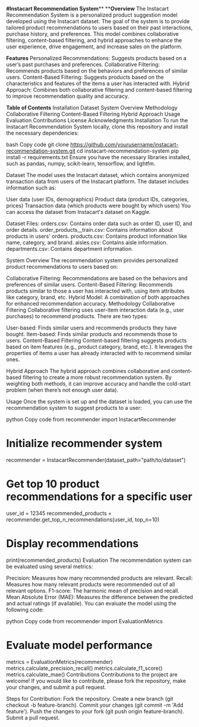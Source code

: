 **#Instacart Recommendation System****
****Overview**
The Instacart Recommendation System is a personalized product suggestion model developed using the Instacart dataset. The goal of the system is to provide tailored product recommendations to users based on their past interactions, purchase history, and preferences. This model combines collaborative filtering, content-based filtering, and hybrid approaches to enhance the user experience, drive engagement, and increase sales on the platform.

****Features****
Personalized Recommendations: Suggests products based on a user’s past purchases and preferences.
Collaborative Filtering: Recommends products based on the behaviors and preferences of similar users.
Content-Based Filtering: Suggests products based on the characteristics and features of the items a user has interacted with.
Hybrid Approach: Combines both collaborative filtering and content-based filtering to improve recommendation quality and accuracy.

****Table of Contents****
Installation
Dataset
System Overview
Methodology
Collaborative Filtering
Content-Based Filtering
Hybrid Approach
Usage
Evaluation
Contributions
License
Acknowledgments
Installation
To run the Instacart Recommendation System locally, clone this repository and install the necessary dependencies:

bash
Copy code
git clone https://github.com/yourusername/instacart-recommendation-system.git
cd instacart-recommendation-system
pip install -r requirements.txt
Ensure you have the necessary libraries installed, such as pandas, numpy, scikit-learn, tensorflow, and lightfm.

Dataset
The model uses the Instacart dataset, which contains anonymized transaction data from users of the Instacart platform. The dataset includes information such as:

User data (user IDs, demographics)
Product data (product IDs, categories, prices)
Transaction data (which products were bought by which users)
You can access the dataset from Instacart's dataset on Kaggle.

Dataset Files:
orders.csv: Contains order data such as order ID, user ID, and order details.
order_products__train.csv: Contains information about products in users' orders.
products.csv: Contains product information like name, category, and brand.
aisles.csv: Contains aisle information.
departments.csv: Contains department information.

System Overview
The recommendation system provides personalized product recommendations to users based on:

Collaborative Filtering: Recommendations are based on the behaviors and preferences of similar users.
Content-Based Filtering: Recommends products similar to those a user has interacted with, using item attributes like category, brand, etc.
Hybrid Model: A combination of both approaches for enhanced recommendation accuracy.
Methodology
Collaborative Filtering
Collaborative filtering uses user-item interaction data (e.g., user purchases) to recommend products. There are two types:

User-based: Finds similar users and recommends products they have bought.
Item-based: Finds similar products and recommends those to users.
Content-Based Filtering
Content-based filtering suggests products based on item features (e.g., product category, brand, etc.). It leverages the properties of items a user has already interacted with to recommend similar ones.

Hybrid Approach
The hybrid approach combines collaborative and content-based filtering to create a more robust recommendation system. By weighting both methods, it can improve accuracy and handle the cold-start problem (when there’s not enough user data).

Usage
Once the system is set up and the dataset is loaded, you can use the recommendation system to suggest products to a user:

python
Copy code
from recommender import InstacartRecommender

# Initialize recommender system
recommender = InstacartRecommender(dataset_path="path/to/dataset")

# Get top 10 product recommendations for a specific user
user_id = 12345
recommended_products = recommender.get_top_n_recommendations(user_id, top_n=10)

# Display recommendations
print(recommended_products)
Evaluation
The recommendation system can be evaluated using several metrics:

Precision: Measures how many recommended products are relevant.
Recall: Measures how many relevant products were recommended out of all relevant options.
F1-score: The harmonic mean of precision and recall.
Mean Absolute Error (MAE): Measures the difference between the predicted and actual ratings (if available).
You can evaluate the model using the following code:

python
Copy code
from recommender import EvaluationMetrics

# Evaluate model performance
metrics = EvaluationMetrics(recommender)
metrics.calculate_precision_recall()
metrics.calculate_f1_score()
metrics.calculate_mae()
Contributions
Contributions to the project are welcome! If you would like to contribute, please fork the repository, make your changes, and submit a pull request.

Steps for Contribution:
Fork the repository.
Create a new branch (git checkout -b feature-branch).
Commit your changes (git commit -m 'Add feature').
Push the changes to your fork (git push origin feature-branch).
Submit a pull request.
